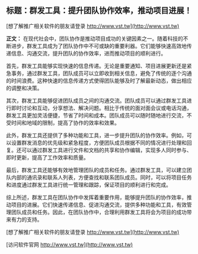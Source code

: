 ## **标题：群发工具：提升团队协作效率，推动项目进展！**

[想了解推广相关软件的朋友请登录 http://www.vst.tw](http://www.vst.tw)

**正文：**
在现代社会中，团队协作是推动项目成功的关键因素之一。随着科技的不断进步，群发工具成为了团队协作中不可或缺的重要利器。它们能够快速高效地传递信息、沟通交流，提升团队的协作效率，进而推动项目的顺利进行。

首先，群发工具能够实现快速的信息传递。无论是重要通知、项目进展更新还是紧急事务，通过群发工具，团队成员可以立即收到相关信息，避免了传统的逐个沟通的时间浪费。这种快速的信息传递方式使得团队能够及时了解最新动态，做出相应的调整和决策。

其次，群发工具能够促进团队成员之间的沟通交流。团队成员可以通过群发工具进行即时讨论和互动，分享想法、解决问题。相比于传统的面对面会议或电话沟通，群发工具更加灵活便捷，节省了时间和成本。团队成员可以随时随地进行交流，不受时间和地域的限制，提高了协作的效率和效果。

此外，群发工具还提供了多种功能和工具，进一步提升团队的协作效率。例如，可以设置群发消息的优先级和紧急程度，方便团队成员根据不同的情况进行处理和回复。还可以通过群发工具进行文件和文档的共享和协作编辑，实现多人同时参与、即时更新，提高了工作效率和质量。

最后，群发工具还能够有效地管理团队的成员和任务。通过群发工具，可以建立团队内部的通讯录和联系人列表，方便查找和联系团队成员。同时，可以将项目任务和进度通过群发工具进行统一管理和跟踪，保证项目的顺利进行和完成。

综上所述，群发工具在团队协作中发挥着重要作用，能够提升团队的协作效率，推动项目的进展。它们快速传递信息、促进沟通交流，提供多种功能和工具，有效管理团队成员和任务。因此，在团队协作中，合理利用群发工具将会为项目的成功带来有力的支持。

[想了解推广相关软件的朋友请登录 http://www.vst.tw](http://www.vst.tw)


[访问软件官网 http://www.vst.tw](http://www.vst.tw)
